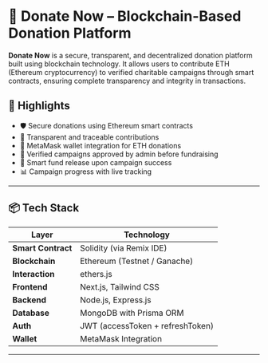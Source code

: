 # 💸 Donate Now – Blockchain-Based Donation Platform

**Donate Now** is a secure, transparent, and decentralized donation platform built using blockchain technology. It allows users to contribute ETH (Ethereum cryptocurrency) to verified charitable campaigns through smart contracts, ensuring complete transparency and integrity in transactions.

## 🌟 Highlights

- 🛡 Secure donations using Ethereum smart contracts
- 🔗 Transparent and traceable contributions
- 👛 MetaMask wallet integration for ETH donations
- 🧾 Verified campaigns approved by admin before fundraising
- 🔄 Smart fund release upon campaign success
- 📊 Campaign progress with live tracking

---

## 📦 Tech Stack

| Layer               | Technology                 |
|---------------------|----------------------------|
| **Smart Contract**  | Solidity (via Remix IDE)   |
| **Blockchain**      | Ethereum (Testnet / Ganache) |
| **Interaction**     | ethers.js                  |
| **Frontend**        | Next.js, Tailwind CSS      |
| **Backend**         | Node.js, Express.js        |
| **Database**        | MongoDB with Prisma ORM    |
| **Auth**            | JWT (accessToken + refreshToken) |
| **Wallet**          | MetaMask Integration       |

---

